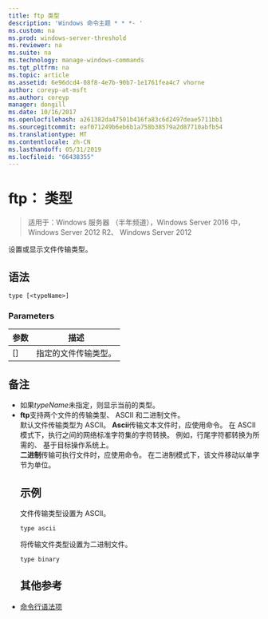 ```yaml
---
title: ftp 类型
description: 'Windows 命令主题 * * *- '
ms.custom: na
ms.prod: windows-server-threshold
ms.reviewer: na
ms.suite: na
ms.technology: manage-windows-commands
ms.tgt_pltfrm: na
ms.topic: article
ms.assetid: 6e96dcd4-08f8-4e7b-90b7-1e1761fea4c7 vhorne
author: coreyp-at-msft
ms.author: coreyp
manager: dongill
ms.date: 10/16/2017
ms.openlocfilehash: a261382da47501b416fa83c6d2497deae5711bb1
ms.sourcegitcommit: eaf071249b6eb6b1a758b38579a2d87710abfb54
ms.translationtype: MT
ms.contentlocale: zh-CN
ms.lasthandoff: 05/31/2019
ms.locfileid: "66438355"
---
```

# <a name="ftp-type"></a>ftp： 类型

>适用于：Windows 服务器 （半年频道），Windows Server 2016 中，Windows Server 2012 R2、 Windows Server 2012

设置或显示文件传输类型。   
## <a name="syntax"></a>语法  
```  
type [<typeName>]  
```  
### <a name="parameters"></a>Parameters  

|  参数   |            描述            |
|--------------|-----------------------------------|
| [<typeName>] | 指定的文件传输类型。 |

## <a name="remarks"></a>备注  
- 如果*typeName*未指定，则显示当前的类型。  
- **ftp**支持两个文件的传输类型、 ASCII 和二进制文件。  
  默认文件传输类型为 ASCII。  **Ascii**传输文本文件时，应使用命令。 在 ASCII 模式下，执行之间的网络标准字符集的字符转换。 例如，行尾字符都转换为所需的、 基于目标操作系统上。  
  **二进制**传输可执行文件时，应使用命令。 在二进制模式下，该文件移动以单字节为单位。  
  ## <a name="BKMK_Examples"></a>示例  
  文件传输类型设置为 ASCII。  
  ```  
  type ascii  
  ```  
  将传输文件类型设置为二进制文件。  
  ```  
  type binary  
  ```  
  ## <a name="additional-references"></a>其他参考  
- [命令行语法项](command-line-syntax-key.md)  
